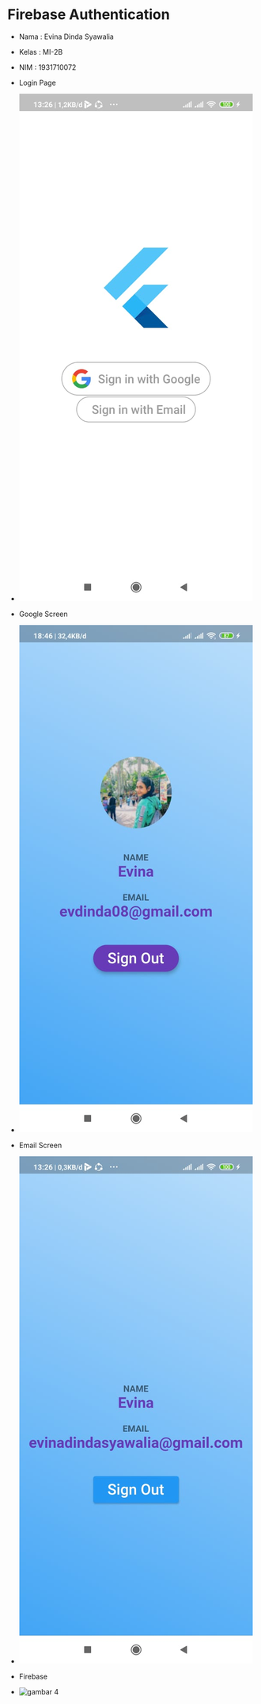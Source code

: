 # Firebase Authentication


- Nama : Evina Dinda Syawalia
- Kelas : MI-2B
- NIM : 1931710072

- Login Page
-  ![gambar 1](assets/img1.jpeg)
- Google Screen
- ![gambar 2](assets/img2.jpeg)
-  Email Screen
-  ![gambar 3](assets/img3.jpeg)
-  Firebase
-  ![gambar 4](assets/img4.jpeg)
